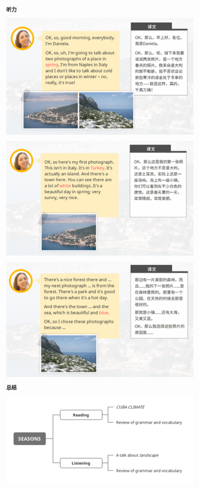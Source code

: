 **听力**

![image-20230822200057474](assets/04-U2L2Seasons-Reading.and.Listening/image-20230822200057474.png)

![image-20230822200208140](assets/04-U2L2Seasons-Reading.and.Listening/image-20230822200208140.png)

![image-20230822200224379](assets/04-U2L2Seasons-Reading.and.Listening/image-20230822200224379.png)

**总结**

![image-20230817203155500](assets/04-U2L2Seasons-Reading.and.Listening/image-20230817203155500.png)